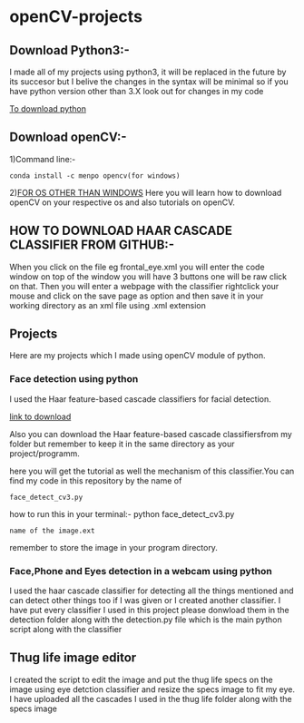 # openCV-projects
## Download Python3:-
I made all of my projects using python3, it will be replaced in the future by its succesor but I belive the changes in the syntax will be minimal so if you have python version other than 3.X look out for changes in my code

[To download python](https://www.python.org/downloads/)

## Download openCV:- 

1)Command line:- 
```
conda install -c menpo opencv(for windows)
```
2)[FOR OS OTHER THAN WINDOWS](https://docs.opencv.org/2.4/doc/tutorials/introduction/table_of_content_introduction/table_of_content_introduction.html#table-of-content-introduction)
Here you will learn how to download openCV on your respective os and also tutorials on openCV.

## HOW TO DOWNLOAD HAAR CASCADE CLASSIFIER FROM GITHUB:-
When you click on the file eg frontal_eye.xml you will enter the code window on top of the window you will have 3 buttons one will be raw click on that. Then you will enter a webpage with the classifier rightclick your mouse and click on the save page as option and then save it in your working directory as an xml file using .xml extension
## Projects
Here are my projects which I made using openCV module of python.

### Face detection using python
I used the Haar feature-based cascade classifiers for facial detection.


[link to download](https://opencv-python-tutroals.readthedocs.io/en/latest/py_tutorials/py_objdetect/py_face_detection/py_face_detection.html)


Also you can download the Haar feature-based cascade classifiersfrom my folder but remember to keep it in the same directory as your project/programm.

here you will get the tutorial as well the mechanism of this classifier.You can find my code in this repository by the name of 
```
face_detect_cv3.py
```
how to run this in your terminal:- python face_detect_cv3.py 
```
name of the image.ext
```
remember to store the image in your program directory.

### Face,Phone and Eyes detection in a webcam using python
I used the haar cascade classifier for detecting all the things mentioned and can detect other things too if I was given or I created another classifier. I have put every classifier I used in this project please donwload them in the detection folder
along with the detection.py file which is the main python script along with the classifier

## Thug life image editor
I created the script to edit the image and put the thug life specs on the image using eye detction classifier and resize the specs image to fit my eye. I have uploaded all the cascades I used in the thug life folder along with the specs image
